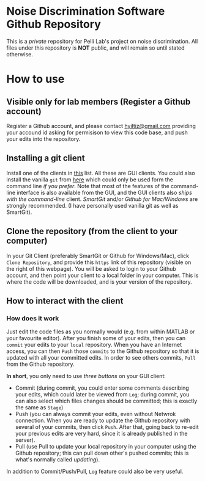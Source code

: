 # Noise Discrimination Software Github Repository

This is a *private* repository for Pelli Lab's project on noise discrimination. All files under this repository is **NOT** public, and will remain so until stated otherwise. 

# How to use

## Visible only for lab members (Register a Github account)

Register a Github account, and please contact hyiltiz@gmail.com providing your accound id asking for permisison to view this code base, and push your edits into the repository.

## Installing a git client

Install one of the clients in [this](http://git-scm.com/downloads/guis) list. All these are GUI clients. You could also install the vanilla `git` from [here](http://git-scm.com/downloads) which could only be used form the command line *if you prefer*. Note that most of the features of the command-line interface is also available from the GUI, and the GUI clients also *ships with the command-line* client. *SmartGit* and/or *Github for Mac/Windows* are strongly recommended. (I have personally used vanilla git as well as SmartGit). 


## Clone the repository (from the client to your computer)

In your Git Client (preferably SmartGit or Github for Windows/Mac), click `Clone Repository`, and provide this `https` [](https://github.com/hyiltiz/NoiseDiscrimination.git) link of this repository (visible on the right of this webpage). You will be asked to login to your Github account, and then point your client to a local folder in your computer. This is where the code will be downloaded, and is your version of the repository.

## How to interact with the client

### How does it work

Just edit the code files as you normally would (e.g. from within MATLAB or your favourite editor). After you finish some of your edits, then you can `commit` your edits to your `local` repository. When you have an Internet access, you can then `Push` those `commits` to the Github repository so that it is updated with all your committed edits. In order to see others commits, `Pull` from the Github repository. 

**In short**, you only need to use *three buttons* on your GUI client:
 - Commit (during commit, you could enter some comments describing your edits, which could later be viewed from `Log`; during commit, you can also select which files changes should be committed; this is exactly the same as `Stage`)
 - Push (you can always commit your edits, even without Netwrok connection. When you are ready to update the Github repository with several of your commits, then click `Push`. After that, going back to re-edit your previous edits are very hard, since it is already published in the server).
 - Pull (use Pull to update your local repository in your computer using the Github repository; this can pull down other's pushed commits; this is what's normally called *updating*).

In addition to Commit/Push/Pull, `Log` feature could also be very useful.

